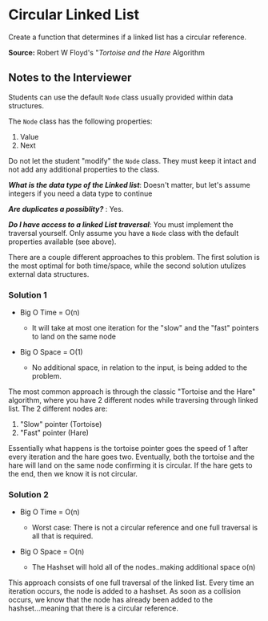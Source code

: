 # Circular Linked List

Create a function that determines if a linked list has a circular reference. 

**Source:** Robert W Floyd's "*Tortoise and the Hare* Algorithm

## Notes to the Interviewer

Students can use the default `Node` class usually provided within data structures. 

The `Node` class has the following properties:
1. Value
2. Next

Do not let the student "modify" the `Node` class. They must keep it intact and not 
add any additional properties to the class. 

***What is the data type of the Linked list***: Doesn't matter, but let's assume integers if you need
a data type to continue

***Are duplicates a possiblity?*** : Yes. 

***Do I have access to a linked List traversal***: You must implement the traversal yourself. Only
assume you have a `Node` class with the default properties available (see above).
 

There are a couple different approaches to this problem. The first solution is the 
most optimal for both time/space, while the second solution utulizes external data structures. 


### Solution 1

- Big O Time = O(n)
    - It will take at most one iteration for the "slow" and the "fast" pointers to
land on the same node

- Big O Space = O(1)
  - No additional space, in relation to the input, is being added to the problem. 

The most common approach is through the classic "Tortoise and the Hare" algorithm, where you have 2 different nodes
while traversing through linked list. The 2 different nodes are:
1. "Slow" pointer (Tortoise)
2. "Fast" pointer (Hare)

Essentially what happens is the tortoise pointer goes the speed of 1 after every iteration
and the hare goes two. Eventually, both the tortoise and the hare will land on the same node
confirming it is circular. If the hare gets to the end, then we know it is not circular. 

### Solution 2

- Big O Time = O(n)
    - Worst case: There is not a circular reference and one full traversal is all that is required. 

- Big O Space = O(n)
  - The Hashset will hold all of the nodes..making additional space o(n) 

This approach consists of one full traversal of the linked list. Every time an iteration occurs,
the node is added to a hashset. As soon as a collision occurs, we know that the node has already
been added to the hashset...meaning that there is a circular reference. 
